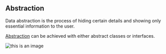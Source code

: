 ## Abstraction
Data abstraction is the process of hiding certain details and showing only essential information to the user.

[Abstraction](https://www.geeksforgeeks.org/abstraction-in-java-2/) can be achieved with either abstract classes or interfaces.

![this is an image](https://www.softwaretestinghelp.com/wp-content/qa/uploads/2020/07/abstract-class-1.png)

